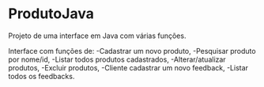 # ProdutoJava
Projeto de uma interface em Java com várias funções.

Interface com funções de: 
-Cadastrar um novo produto,
-Pesquisar produto por nome/id, 
-Listar todos produtos cadastrados, 
-Alterar/atualizar produtos, 
-Excluir produtos,
-Cliente cadastrar um novo feedback,
-Listar todos os feedbacks.
